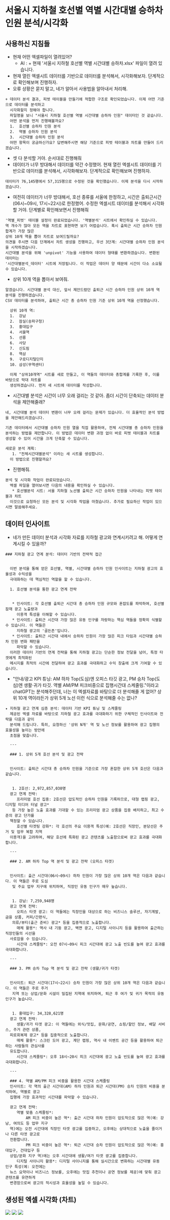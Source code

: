 # 서울시 지하철 호선별 역별 시간대별 승하차 인원 분석/시각화

## 사용하신 지침들
+ 현재 어떤 엑셀파일이 열려있어? 
    - AI : + 현재 '서울시 지하철 호선별 역별 시간대별 승하차.xlsx' 파일이 열려 있습니다.
+ 현재 열린 엑셀시트 데이터를 기반으로 데이터를 분석해서, 시각화해보자. 단계적으로 확인해보며 진행하자.  
+ 오류 상황은 묻지 말고, 네가 알아서 사용법을 알아내서 처리해.

```
+ 데이터 분석 결과, 피벗 테이블을 만들기에 적합한 구조로 확인되었습니다. 이제 어떤 기준으로 데이터를 분석하고
  시각화할지 정해야 합니다.
  파일명을 보니 "서울시 지하철 호선별 역별 시간대별 승하차 인원" 데이터인 것 같습니다.
  어떤 분석을 먼저 진행해볼까요?
  1.  호선별 승하차 인원 분석
  2.  역별 승하차 인원 분석
  3.  시간대별 승하차 인원 분석
  어떤 항목이 궁금하신가요? 답변해주시면 해당 기준으로 피벗 테이블과 차트를 만들어 드리겠습니다.
```

+ 셋 다 분석할 거야. 순서대로 진행해줘
+ 데이터가 너무 방대해서 데이터를 약간 수정했어. 현재 열린 엑셀시트 데이터를 기반으로 데이터를 분석해서, 시각화해보자. 단계적으로 확인해보며 진행하자.

```
데이터가 76,145행에서 57,315행으로 수정된 것을 확인했습니다. 이제 분석을 다시 시작하겠습니다.
```

+ 여전히 데이터가 너무 방대해서, 호선 종류를 서울에 한정하고, 시간은 출퇴근시간(06시~09시, 17시~22시)로 한정했어. 수정한 엑셀시트 데이터를 분석해서 시각화할 거야. 단계별로 확인해보면서 진행해줘   

```
'역별_피벗' 테이블 설정이 완료되었습니다. '역별분석' 시트에서 확인하실 수 있습니다.
역 개수가 많아 모든 역을 차트로 표현하면 보기 어렵습니다. 혹시 출퇴근 시간 승하차 인원 합계가 가장 많은
상위 10개 역을 뽑아 차트로 보여드릴까요?
의견을 주시면 다음 단계에서 차트 생성을 진행하고, 우선 3단계: 시간대별 승하차 인원 분석을 시작하겠습니다.
시간대별 분석을 위해 'unpivot' 기능을 사용하여 데이터 형태를 변환하겠습니다. 변환된 데이터는
'시간대별분석_데이터' 시트에 저장됩니다. 이 작업은 데이터 양 때문에 시간이 다소 소요될 수 있습니다.
```

+ 상위 10개 역을 뽑아서 보여줘.

```
알겠습니다. 시간대별 분석 대신, 앞서 제안드렸던 출퇴근 시간 승하차 인원 상위 10개 역 분석을 진행하겠습니다.
CSV 데이터를 분석하여, 출퇴근 시간 총 승하차 인원 기준 상위 10개 역을 선정했습니다.

  상위 10개 역:
  1.  강남
  2.  잠실(송파구청)
  3.  홍대입구
  4.  서울역
  5.  선릉
  6.  사당
  7.  신도림
  8.  역삼
  9.  구로디지털단지
  10. 삼성(무역센터)

  이제 "상위10개역" 시트를 새로 만들고, 이 역들의 데이터와 총합계를 기록한 후, 이를 바탕으로 막대 차트를
  생성하겠습니다. 먼저 새 시트에 데이터를 작성합니다.
```

+ 시간대별 분석은 시간이 너무 오래 걸리는 것 같아. 좀더 시간이 단축되는 데이터 분석을 제안해줄래? 

```
네, 시간대별 분석 데이터 변환이 너무 오래 걸리는 문제가 있습니다. 더 효율적인 분석 방법을 제안해드리겠습니다.

기존 데이터에서 시간대별 승하차 인원 열을 직접 활용하여, 전체 시간대별 총 승하차 인원을 분석하는 방법을 제안합니다. 이 방법은 데이터 변환 과정 없이 바로 피벗 테이블과 차트를 생성할 수 있어 시간을 크게 단축할 수 있습니다.

새로운 분석 계획:
   1. "전체시간대별분석" 이라는 새 시트를 생성합니다.
  이 방법으로 진행할까요?
```

+ 진행해줘.

```
분석 및 시각화 작업이 완료되었습니다.
  엑셀 파일을 열어보시면 다음의 내용을 확인하실 수 있습니다.
   * 호선별분석 시트: 서울 지하철 노선별 출퇴근 시간 승하차 인원을 나타내는 피벗 테이블과 차트
  이것으로 요청하신 모든 분석 및 시각화 작업을 마쳤습니다. 추가로 필요하신 작업이 있으시면 말씀해주세요.
```

## 데이터 인사이트
+ 네가 만든 데이터 분석과 시각화 자료를 지하철 광고와 연계시키려고 해. 어떻게 연계시킬 수 있을까? 

```
### 지하철 광고 연계 분석: 데이터 기반의 전략적 접근


  이번 분석을 통해 얻은 호선별, 역별, 시간대별 승하차 인원 인사이트는 지하철 광고의 효율성과 수익성을
  극대화하는 데 핵심적인 역할을 할 수 있습니다.

  1. 호선별 분석을 통한 광고 연계 전략


   * 인사이트: 각 호선별 출퇴근 시간대 총 승하차 인원 규모와 혼잡도를 파악하여, 호선별 잠재 광고 노출량과
     이용객 특성을 이해할 수 있습니다.
   * 인사이트: 출퇴근 시간대 가장 많은 유동 인구를 자랑하는 핵심 역들을 정확히 식별할 수 있습니다. 이 역들은
     지하철 광고의 '골든존'입니다.
   * 인사이트: 출퇴근 시간대 내에서 승하차 인원이 가장 많은 피크 타임과 시간대별 승하차 인원 변화 패턴을
     파악할 수 있습니다.
  이러한 데이터 기반의 연계 전략을 통해 지하철 광고는 단순한 정보 전달을 넘어, 특정 타겟에게 최적화된
  메시지를 최적의 시간에 전달하여 광고 효과를 극대화하고 수익 창출에 크게 기여할 수 있습니다.
```

+ "안내/광고 KPI 튜닝: AM 하차 Top(도심)엔 오피스 타깃 광고, PM 승차 Top(도심)엔 생활·귀가 타깃. 역별 AM/PM 피크비중으로 집행시간대 스케줄링."이라고 chatGPT는 분석해주던데, 너는 이 엑셀자료를 바탕으로 더 분석해줄 게 없어? 상위 10개 역이라든가 상위 5개 노선 이런 식으로 분석해줄 수는 없나?                 

```
✦ 지하철 광고 연계 심층 분석: 데이터 기반 KPI 튜닝 및 스케줄링
  제공된 엑셀 자료를 바탕으로 지하철 광고 효과를 극대화하기 위한 구체적인 인사이트와 전략을 다음과 같이
  분석해 드립니다. 특히, 요청하신 '상위 N개' 역 및 노선 정보를 활용하여 광고 집행의 효율성을 높이는 방안에
  초점을 맞춥니다.

  ---

  ### 1. 상위 5개 호선 분석 및 광고 전략


  인사이트: 출퇴근 시간대 총 승하차 인원을 기준으로 가장 혼잡한 상위 5개 호선은 다음과 같습니다.


   1. 2호선: 2,972,857,030명
  광고 연계 전략:
     프리미엄 호선 집중: 2호선은 압도적인 승하차 인원을 기록하므로, 대형 랩핑 광고, 디지털 미디어 터널 광고*
   등 가장 높은 노출 효과를 기대할 수 있는 프리미엄 광고 상품을 집중 배치하고, 최고 수준의 광고 단가를
  책정할 수 있습니다.
     호선별 타겟팅 강화*: 각 호선의 주요 이용객 특성(예: 2호선은 직장인, 분당선은 주거 및 업무 복합 지역
  이용객)을 고려하여, 해당 호선에 특화된 광고 콘텐츠를 노출함으로써 광고 효과를 극대화합니다.

  ---

  ### 2. AM 하차 Top 역 분석 및 광고 전략 (오피스 타겟)


  인사이트: 출근 시간대(06시~09시) 하차 인원이 가장 많은 상위 10개 역은 다음과 같습니다. 이 역들은 주로 도심
   및 주요 업무 지구에 위치하며, 직장인 유동 인구가 매우 높습니다.


   1. 강남: 7,259,948명
  광고 연계 전략:
     오피스 타겟 광고: 이 역들에는 직장인을 대상으로 하는 비즈니스 솔루션, 자기계발, 금융 상품, 커피/간편식,
   의류/뷰티(출근 준비) 광고* 등을 집중적으로 노출합니다.
     매체 활용*: 역사 내 기둥 광고, 벽면 광고, 디지털 사이니지 등을 활용하여 출근하는 직장인들의 시선을
  사로잡을 수 있습니다.
     시간대 스케줄링*: 오전 07시~09시 피크 시간대에 광고 노출 빈도를 높여 광고 효과를 극대화합니다.

  ---

  ### 3. PM 승차 Top 역 분석 및 광고 전략 (생활/귀가 타겟)


  인사이트: 퇴근 시간대(17시~22시) 승차 인원이 가장 많은 상위 10개 역은 다음과 같습니다. 이 역들은 주로 주거
   지역 또는 상업/문화 시설이 밀집된 지역에 위치하며, 퇴근 후 여가 및 귀가 목적의 유동 인구가 높습니다.


   1. 홍대입구: 34,328,621명
  광고 연계 전략:
     생활/귀가 타겟 광고: 이 역들에는 외식/맛집, 문화/공연, 쇼핑/할인 정보, 배달 서비스, 주거 관련 상품,
  피로회복제 광고* 등을 집중적으로 노출합니다.
     매체 활용*: 스크린 도어 광고, 계단 랩핑, 역사 내 이벤트 공간 등을 활용하여 퇴근하는 사람들의 관심사를
  유도합니다.
     시간대 스케줄링*: 오후 18시~20시 피크 시간대에 광고 노출 빈도를 높여 광고 효과를 극대화합니다.

  ---

  ### 4. 역별 AM/PM 피크 비중을 활용한 시간대 스케줄링
  인사이트: 각 역의 출근 시간대(AM) 하차 인원과 퇴근 시간대(PM) 승차 인원의 비중을 분석하여, 역별로 광고
  집행에 가장 효과적인 시간대를 파악할 수 있습니다.

  광고 연계 전략:
     역별 맞춤 스케줄링*:
         AM 피크 비중이 높은 역*: 출근 시간대 하차 인원이 압도적으로 많은 역(예: 강남, 여의도 등 업무 지구
  역)에는 오전 시간대에 직장인 타겟 광고를 집중하고, 오후에는 상대적으로 노출을 줄이거나 다른 타겟 광고로
  전환합니다.
         PM 피크 비중이 높은 역*: 퇴근 시간대 승차 인원이 압도적으로 많은 역(예: 홍대입구, 건대입구 등
  상업/문화 지구 역)에는 오후 시간대에 생활/여가 타겟 광고를 집중합니다.
     디지털 사이니지 활용*: 디지털 사이니지를 통해 실시간으로 변화하는 시간대별 유동 인구 특성(예: 오전에는
  뉴스 요약이나 비즈니스 정보를, 오후에는 맛집 추천이나 공연 정보를 제공)에 맞춰 광고 콘텐츠를 유연하게
  변경함으로써 광고의 적시성과 효율성을 높일 수 있습니다.

```

## 생성된 엑셀 시각화 (차트)

![](./chart01.png)
![](./chart02.png)
![](./chart03.png)